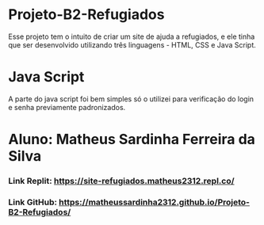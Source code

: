 # Projeto-B2-Refugiados
Esse projeto tem o intuito de criar um site de ajuda a refugiados, e ele tinha que ser desenvolvido utilizando três linguagens - HTML, CSS e Java Script.
# Java Script
A parte do java script foi bem simples só o utilizei para verificação do login e senha previamente padronizados.
# Aluno: Matheus Sardinha Ferreira da Silva
### Link Replit: https://site-refugiados.matheus2312.repl.co/
### Link GitHub: https://matheussardinha2312.github.io/Projeto-B2-Refugiados/

